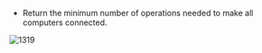 - Return the minimum number of operations needed to make all computers connected.

![1319](https://assets.leetcode.com/uploads/2020/01/02/sample_1_1677.png)
